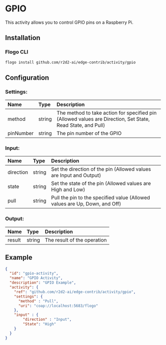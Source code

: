 <!--
title: GPIO
weight: 4611
-->
# GPIO
This activity allows you to control GPIO pins on a Raspberry Pi.

## Installation

### Flogo CLI
```bash
flogo install github.com/r2d2-ai/edge-contrib/activity/gpio
```

## Configuration

### Settings:
| Name      | Type   | Description
| :---      | :---   | :---
| method    | string | 	The method to take action for specified pin (Allowed values are Direction, Set State, Read State, and Pull)   
| pinNumber | string | The pin number of the GPIO 
 
### Input: 

| Name       | Type   | Description
| :---       | :---   | :---
| direction| string | Set the direction of the pin (Allowed values are Input and Output)   
| state  | string | Set the state of the pin (Allowed values are High and Low)
| pull    | string | Pull the pin to the specified value (Allowed values are Up, Down, and Off)   
 

### Output:

| Name       | Type   | Description
| :---       | :---   | :---
| result   | string | The result of the operation

## Example

```json
{
  "id": "gpio-activity",
  "name": "GPIO Activity",
  "description": "GPIO Example",
  "activity": {
    "ref": "github.com/r2d2-ai/edge-contrib/activity/gpio",
    "settings": {
      "method" : "Pull",
      "uri": "coap://localhost:5683/flogo"
    },
    "input" : {
        "direction" : "Input",
        "State": "High"
    }
  }
}
```